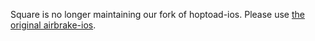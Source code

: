 Square is no longer maintaining our fork of hoptoad-ios. Please use [the original airbrake-ios](https://github.com/airbrake/airbrake-ios).